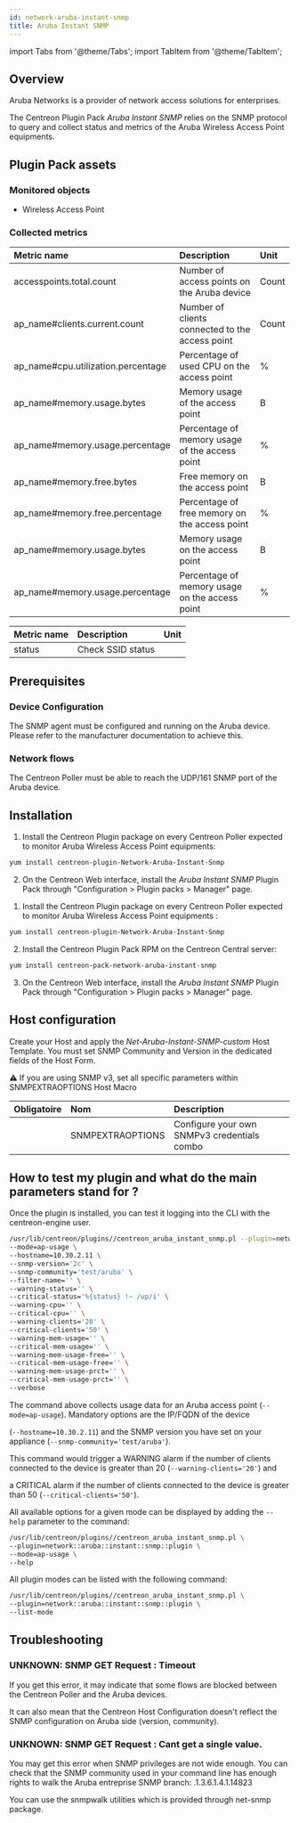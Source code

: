```yaml
---
id: network-aruba-instant-snmp
title: Aruba Instant SNMP
---
```

import Tabs from '@theme/Tabs';
import TabItem from '@theme/TabItem';


## Overview

Aruba Networks is a provider of network access solutions for enterprises.

The Centreon Plugin Pack *Aruba Instant SNMP* relies on the SNMP protocol to query and collect status and metrics of the Aruba Wireless Access Point equipments.


## Plugin Pack assets

### Monitored objects

* Wireless Access Point

### Collected metrics

<Tabs groupId="operating-systems">
<TabItem value="ApUsage" label="ApUsage">

| Metric name                        | Description                                     | Unit  |
| :--------------------------------- | :---------------------------------------------- | :---- |
| accesspoints.total.count           | Number of access points on the Aruba device     | Count |
| ap_name#clients.current.count      | Number of clients connected to the access point | Count |
| ap_name#cpu.utilization.percentage | Percentage of used CPU on the access point      | %     |
| ap_name#memory.usage.bytes         | Memory usage of the access point                | B     |
| ap_name#memory.usage.percentage    | Percentage of memory usage of the access point  | %     |
| ap_name#memory.free.bytes          | Free memory on the access point                 | B     |
| ap_name#memory.free.percentage     | Percentage of free memory on the access point   | %     |
| ap_name#memory.usage.bytes         | Memory usage on the access point                | B     |
| ap_name#memory.usage.percentage    | Percentage of memory usage on the access point  | %     |


</TabItem>
<TabItem value="SSIDStatus" label="SSIDStatus">

| Metric name | Description       | Unit |
| :---------- | :---------------- | :--- |
| status      | Check SSID status |      |

</TabItem>
</Tabs>

## Prerequisites

### Device Configuration

The SNMP agent must be configured and running on the Aruba device. Please refer to the manufacturer documentation to achieve this.

### Network flows

The Centreon Poller must be able to reach the UDP/161 SNMP port of the Aruba device.

## Installation

<Tabs groupId="licence-systems">
<TabItem value="Online IMP Licence & IT100 Editions" label="Online IMP Licence & IT100 Editions">

1. Install the Centreon Plugin package on every Centreon Poller expected to monitor Aruba Wireless Access Point equipments:

```bash
yum install centreon-plugin-Network-Aruba-Instant-Snmp
```

2. On the Centreon Web interface, install the *Aruba Instant SNMP* Plugin Pack through "Configuration > Plugin packs > Manager" page.

</TabItem>
<TabItem value="Offline IMP License" label="Offline IMP License">

1. Install the Centreon Plugin package on every Centreon Poller expected to monitor Aruba Wireless Access Point equipments :

```bash
yum install centreon-plugin-Network-Aruba-Instant-Snmp
```

2. Install the Centreon Plugin Pack RPM on the Centreon Central server:

```bash
yum install centreon-pack-network-aruba-instant-snmp
```

3. On the Centreon Web interface, install the *Aruba Instant SNMP* Plugin Pack through "Configuration > Plugin packs > Manager" page.

</TabItem>
</Tabs>

## Host configuration

Create your Host and apply the *Net-Aruba-Instant-SNMP-custom* Host Template. You must set SNMP Community and Version in the dedicated fields of the Host Form.

:warning: If you are using SNMP v3, set all specific parameters within SNMPEXTRAOPTIONS Host Macro

| Obligatoire | Nom              | Description                                 |
| :---------- | :--------------- | :------------------------------------------ |
|             | SNMPEXTRAOPTIONS | Configure your own SNMPv3 credentials combo |


## How to test my plugin and what do the main parameters stand for ?

Once the plugin is installed, you can test it logging into the CLI with the centreon-engine user.

```bash
/usr/lib/centreon/plugins//centreon_aruba_instant_snmp.pl --plugin=network::aruba::instant::snmp::plugin \
--mode=ap-usage \
--hostname=10.30.2.11 \
--snmp-version='2c' \
--snmp-community='test/aruba' \
--filter-name='' \
--warning-status='' \
--critical-status='%{status} !~ /up/i' \
--warning-cpu='' \
--critical-cpu='' \
--warning-clients='20' \
--critical-clients='50' \
--warning-mem-usage='' \
--critical-mem-usage='' \
--warning-mem-usage-free='' \
--critical-mem-usage-free='' \
--warning-mem-usage-prct='' \
--critical-mem-usage-prct='' \
--verbose

```

The command above collects usage data for an Aruba access point (``` --mode=ap-usage ```). Mandatory options are the IP/FQDN of the device

(``` --hostname=10.30.2.11 ```) and the SNMP version you have set on your appliance (``` --snmp-community='test/aruba' ```).


This command would trigger a WARNING alarm if the number of clients connected to the device is greater than 20 (``` --warning-clients='20' ```) and

a CRITICAL alarm if the number of clients connected to the device is greater than 50 (``` --critical-clients='50' ```).

All available options for a given mode can be displayed by adding the ``` --help ``` parameter to the command:

```bash
/usr/lib/centreon/plugins//centreon_aruba_instant_snmp.pl \
--plugin=network::aruba::instant::snmp::plugin \
--mode=ap-usage \
--help
```

All plugin modes can be listed with the following command:

```bash
/usr/lib/centreon/plugins//centreon_aruba_instant_snmp.pl \
--plugin=network::aruba::instant::snmp::plugin \
--list-mode
```

## Troubleshooting

### UNKNOWN: SNMP GET Request : Timeout

If you get this error, it may indicate that some flows are blocked between the Centreon Poller and the Aruba devices.

It can also mean that the Centreon Host Configuration doesn't reflect the SNMP configuration on Aruba side (version, community).

### UNKNOWN: SNMP GET Request : Cant get a single value.

You may get this error when SNMP privileges are not wide enough. You can check that the SNMP community used in your command line has enough rights to walk the Aruba entreprise SNMP branch: .1.3.6.1.4.1.14823

You can use the snmpwalk utilities which is provided through net-snmp package.

